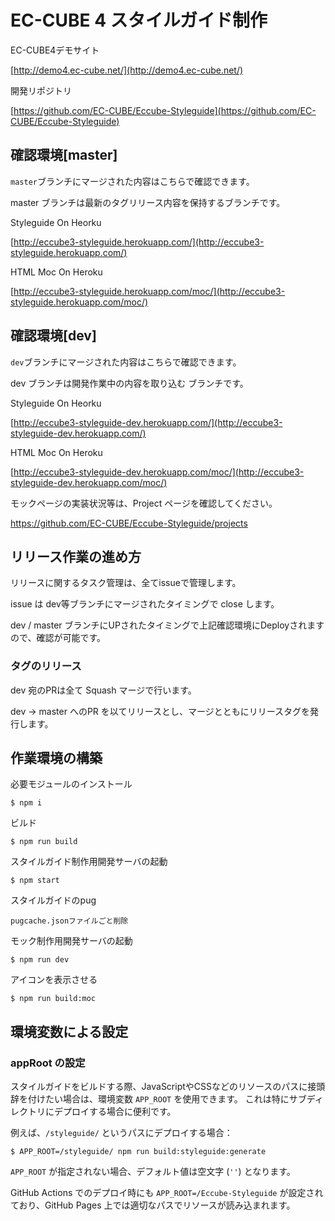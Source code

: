 # EC-CUBE 4 スタイルガイド制作

EC-CUBE4デモサイト

[http://demo4.ec-cube.net/](http://demo4.ec-cube.net/)

開発リポジトリ　

[https://github.com/EC-CUBE/Eccube-Styleguide](https://github.com/EC-CUBE/Eccube-Styleguide)

## 確認環境[master]

`master`ブランチにマージされた内容はこちらで確認できます。

master ブランチは最新のタグリリース内容を保持するブランチです。

Styleguide On Heorku 

[http://eccube3-styleguide.herokuapp.com/](http://eccube3-styleguide.herokuapp.com/)

HTML Moc On Heroku 

[http://eccube3-styleguide.herokuapp.com/moc/](http://eccube3-styleguide.herokuapp.com/moc/)

## 確認環境[dev]

`dev`ブランチにマージされた内容はこちらで確認できます。

dev ブランチは開発作業中の内容を取り込む ブランチです。

Styleguide On Heorku 

[http://eccube3-styleguide-dev.herokuapp.com/](http://eccube3-styleguide-dev.herokuapp.com/)

HTML Moc On Heroku 

[http://eccube3-styleguide-dev.herokuapp.com/moc/](http://eccube3-styleguide-dev.herokuapp.com/moc/)

モックページの実装状況等は、Project ページを確認してください。

https://github.com/EC-CUBE/Eccube-Styleguide/projects

## リリース作業の進め方

リリースに関するタスク管理は、全てissueで管理します。

issue は dev等ブランチにマージされたタイミングで close します。

dev / master ブランチにUPされたタイミングで上記確認環境にDeployされますので、確認が可能です。


### タグのリリース

dev 宛のPRは全て Squash マージで行います。

dev -> master へのPR を以てリリースとし、マージとともにリリースタグを発行します。





## 作業環境の構築

必要モジュールのインストール

````
$ npm i 
````

ビルド

````
$ npm run build
````

スタイルガイド制作用開発サーバの起動

````
$ npm start
````

スタイルガイドのpug

````
pugcache.jsonファイルごと削除
````

モック制作用開発サーバの起動

````
$ npm run dev
````

アイコンを表示させる

```
$ npm run build:moc
```

## 環境変数による設定

### appRoot の設定

スタイルガイドをビルドする際、JavaScriptやCSSなどのリソースのパスに接頭辞を付けたい場合は、環境変数 `APP_ROOT` を使用できます。
これは特にサブディレクトリにデプロイする場合に便利です。

例えば、`/styleguide/` というパスにデプロイする場合：

```
$ APP_ROOT=/styleguide/ npm run build:styleguide:generate
```

`APP_ROOT` が指定されない場合、デフォルト値は空文字 (`''`) となります。

GitHub Actions でのデプロイ時にも `APP_ROOT=/Eccube-Styleguide` が設定されており、GitHub Pages 上では適切なパスでリソースが読み込まれます。
